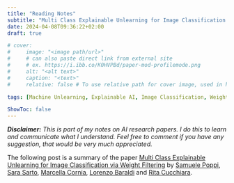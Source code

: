 ```yaml
---
title: "Reading Notes"
subtitle: "Multi Class Explainable Unlearning for Image Classification via Weight Filtering"
date: 2024-04-08T09:36:22+02:00
draft: true

# cover:
#     image: "<image path/url>"
#     # can also paste direct link from external site
#     # ex. https://i.ibb.co/K0HVPBd/paper-mod-profilemode.png
#     alt: "<alt text>"
#     caption: "<text>"
#     relative: false # To use relative path for cover image, used in hugo Page-bundles

tags: [Machine Unlearning, Explainable AI, Image Classification, Weight Filtering, Multi-Class, AI, Research, Paper]

ShowToc: false
---
```


***Disclaimer:*** *This is part of my notes on AI research papers. I do this to learn and communicate what I understand. Feel free to comment if you have any suggestion, that would be very much appreciated.*

The following post is a summary of the paper [Multi Class Explainable Unlearning for Image Classification via Weight Filtering](https://arxiv.org/abs/2304.02049) by [Samuele Poppi](https://arxiv.org/search/cs?searchtype=author&query=Poppi,+S), [Sara Sarto](https://arxiv.org/search/cs?searchtype=author&query=Sarto,+S), [Marcella Cornia](https://arxiv.org/search/cs?searchtype=author&query=Cornia,+M), [Lorenzo Baraldi](https://arxiv.org/search/cs?searchtype=author&query=Baraldi,+L) and [Rita Cucchiara](https://arxiv.org/search/cs?searchtype=author&query=Cucchiara,+R).